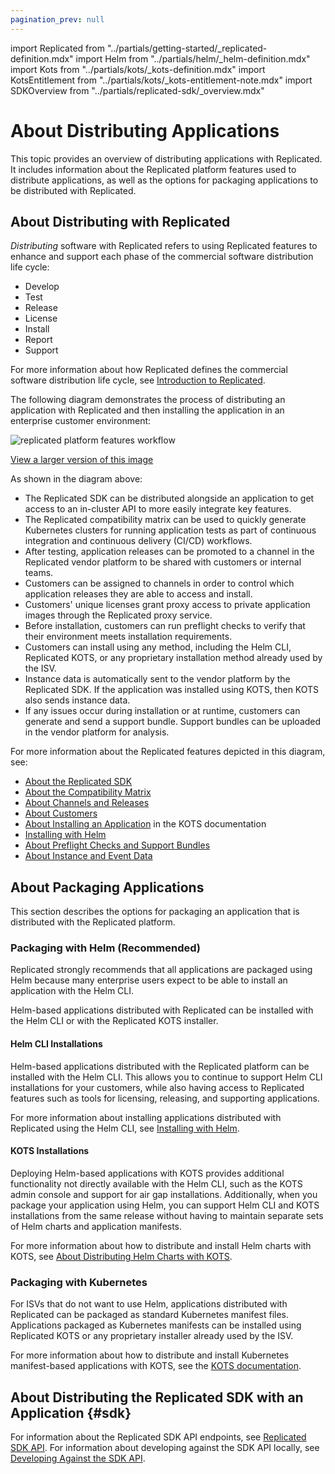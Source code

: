 ```yaml
---
pagination_prev: null
---
```


import Replicated from "../partials/getting-started/_replicated-definition.mdx"
import Helm from "../partials/helm/_helm-definition.mdx"
import Kots from "../partials/kots/_kots-definition.mdx"
import KotsEntitlement from "../partials/kots/_kots-entitlement-note.mdx"
import SDKOverview from "../partials/replicated-sdk/_overview.mdx"

# About Distributing Applications

This topic provides an overview of distributing applications with Replicated. It includes information about the Replicated platform features used to distribute applications, as well as the options for packaging applications to be distributed with Replicated.

## About Distributing with Replicated

<Replicated/>

_Distributing_ software with Replicated refers to using Replicated features to enhance and support each phase of the commercial software distribution life cycle:
* Develop
* Test
* Release
* License
* Install
* Report
* Support

For more information about how Replicated defines the commercial software distribution life cycle, see [Introduction to Replicated](../intro-replicated).

The following diagram demonstrates the process of distributing an application with Replicated and then installing the application in an enterprise customer environment:

![replicated platform features workflow](/images/replicated-platform.png)

[View a larger version of this image](/images/replicated-platform.png)

As shown in the diagram above:
* The Replicated SDK can be distributed alongside an application to get access to an in-cluster API to more easily integrate key features.
* The Replicated compatibility matrix can be used to quickly generate Kubernetes clusters for running application tests as part of continuous integration and continuous delivery (CI/CD) workflows.
* After testing, application releases can be promoted to a channel in the Replicated vendor platform to be shared with customers or internal teams.
* Customers can be assigned to channels in order to control which application releases they are able to access and install.
* Customers' unique licenses grant proxy access to private application images through the Replicated proxy service.
* Before installation, customers can run preflight checks to verify that their environment meets installation requirements.
* Customers can install using any method, including the Helm CLI, Replicated KOTS, or any proprietary installation method already used by the ISV.
* Instance data is automatically sent to the vendor platform by the Replicated SDK. If the application was installed using KOTS, then KOTS also sends instance data.
* If any issues occur during installation or at runtime, customers can generate and send a support bundle. Support bundles can be uploaded in the vendor platform for analysis.

For more information about the Replicated features depicted in this diagram, see:
* [About the Replicated SDK](replicated-sdk-overview)
* [About the Compatibility Matrix](testing-about)
* [About Channels and Releases](releases-about)
* [About Customers](licenses-about)
* [About Installing an Application](/enterprise/installing-overview) in the KOTS documentation
* [Installing with Helm](install-with-helm)
* [About Preflight Checks and Support Bundles](preflight-support-bundle-about)
* [About Instance and Event Data](instance-insights-event-data)

## About Packaging Applications

This section describes the options for packaging an application that is distributed with the Replicated platform.
### Packaging with Helm (Recommended)

<Helm/>

Replicated strongly recommends that all applications are packaged using Helm because many enterprise users expect to be able to install an application with the Helm CLI. 

Helm-based applications distributed with Replicated can be installed with the Helm CLI or with the Replicated KOTS installer.

#### Helm CLI Installations

Helm-based applications distributed with the Replicated platform can be installed with the Helm CLI. This allows you to continue to support Helm CLI installations for your customers, while also having access to Replicated features such as tools for licensing, releasing, and supporting applications.

For more information about installing applications distributed with Replicated using the Helm CLI, see [Installing with Helm](install-with-helm).

#### KOTS Installations

<Kots/>

Deploying Helm-based applications with KOTS provides additional functionality not directly available with the Helm CLI, such as the KOTS admin console and support for air gap installations. Additionally, when you package your application using Helm, you can support Helm CLI and KOTS installations from the same release without having to maintain separate sets of Helm charts and application manifests.

For more information about how to distribute and install Helm charts with KOTS, see [About Distributing Helm Charts with KOTS](/vendor/helm-native-about).

<KotsEntitlement/>

### Packaging with Kubernetes

For ISVs that do not want to use Helm, applications distributed with Replicated can be packaged as standard Kubernetes manifest files. Applications packaged as Kubernetes manifests can be installed using Replicated KOTS or any proprietary installer already used by the ISV.

<Kots/>

For more information about how to distribute and install Kubernetes manifest-based applications with KOTS, see the [KOTS documentation](../intro-kots).

<KotsEntitlement/>

## About Distributing the Replicated SDK with an Application {#sdk}

<SDKOverview/>

For information about the Replicated SDK API endpoints, see [Replicated SDK API](/reference/replicated-sdk-apis). For information about developing against the SDK API locally, see [Developing Against the SDK API](replicated-sdk-development).